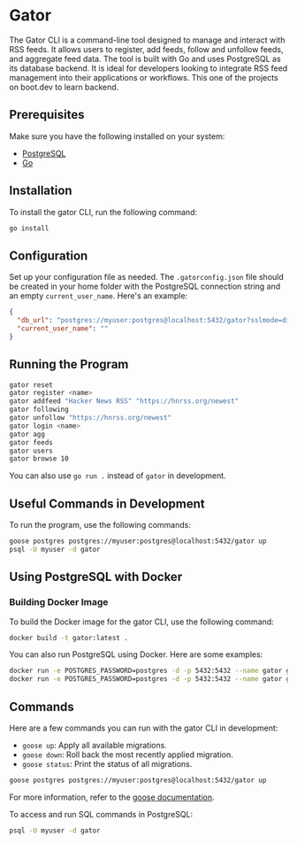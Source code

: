 # Gator 
The Gator CLI is a command-line tool designed to manage and interact with RSS feeds. It allows users to register, add feeds, follow and unfollow feeds, and aggregate feed data. The tool is built with Go and uses PostgreSQL as its database backend. It is ideal for developers looking to integrate RSS feed management into their applications or workflows. This one of the projects on boot.dev to learn backend.

## Prerequisites

Make sure you have the following installed on your system:
- [PostgreSQL](https://www.postgresql.org/download/)
- [Go](https://golang.org/dl/)

## Installation

To install the gator CLI, run the following command:

```sh
go install
```

## Configuration

Set up your configuration file as needed. The `.gatorconfig.json` file should be created in your home folder with the PostgreSQL connection string and an empty `current_user_name`. Here's an example:

```json
{
  "db_url": "postgres://myuser:postgres@localhost:5432/gator?sslmode=disable",
  "current_user_name": ""
}
```

## Running the Program

```sh
gator reset
gator register <name>
gator addfeed "Hacker News RSS" "https://hnrss.org/newest"
gator following
gator unfollow "https://hnrss.org/newest"
gator login <name>
gator agg
gator feeds
gator users
gator browse 10
```

You can also use `go run .` instead of `gator` in development.

## Useful Commands in Development

To run the program, use the following commands:

```sh
goose postgres postgres://myuser:postgres@localhost:5432/gator up
psql -U myuser -d gator
```

## Using PostgreSQL with Docker
### Building Docker Image

To build the Docker image for the gator CLI, use the following command:

```sh
docker build -t gator:latest .
```

You can also run PostgreSQL using Docker. Here are some examples:

```sh
docker run -e POSTGRES_PASSWORD=postgres -d -p 5432:5432 --name gator gator:latest
docker run -e POSTGRES_PASSWORD=postgres -d -p 5432:5432 --name gator gator-db:1.0
```



## Commands

Here are a few commands you can run with the gator CLI in development:

- `goose up`: Apply all available migrations.
- `goose down`: Roll back the most recently applied migration.
- `goose status`: Print the status of all migrations.

```sh
goose postgres postgres://myuser:postgres@localhost:5432/gator up
```

For more information, refer to the [goose documentation](https://github.com/pressly/goose).

To access and run SQL commands in PostgreSQL:

```sh
psql -U myuser -d gator
```

